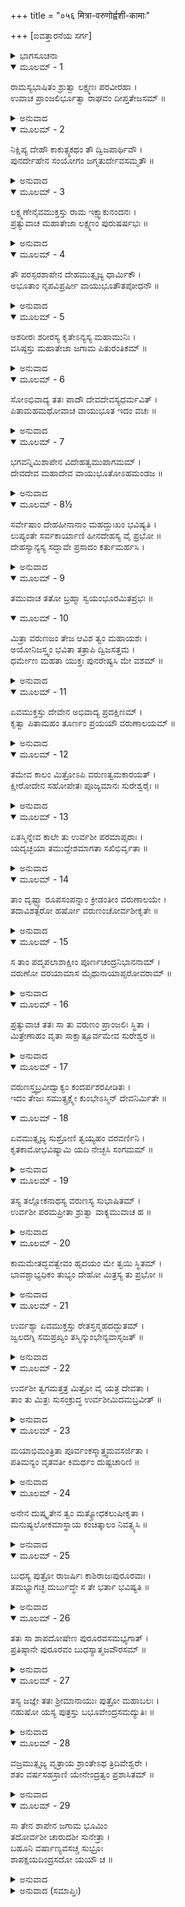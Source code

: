 +++
title = "०५६ मित्रा-वरुणोर्ह्वशी-कामाः"

+++
[ಐವತ್ತಾರನೆಯ ಸರ್ಗ]



<details><summary>ಭಾಗಸೂಚನಾ</summary>

ಮೈತ್ರಾವರುಣಿಯಾಗಿ ದೇಹವನ್ನು ಧರಿಸುವಂತೆ ವಸಿಷ್ಠರಿಗೆ ಬ್ರಹ್ಮನ ಆದೇಶ, ಮಿತ್ರನ ಶಾಪದಿಂದ ಊರ್ವಶಿಯು ಭೂಮಿಯಲ್ಲಿ ರಾಜಾ ಪುರೂರವನ ಮಡದಿಯಾಗಿ ಪುತ್ರರನ್ನು ಪಡೆದುದು
</details>

<details open><summary>ಮೂಲಮ್ - 1</summary>

ರಾಮಸ್ಯಭಾಷಿತಂ ಶ್ರುತ್ವಾ ಲಕ್ಷ್ಮಣಃ ಪರವೀರಹಾ ।  
ಉವಾಚ ಪ್ರಾಂಜಲಿರ್ಭೂತ್ವಾ ರಾಘವಂ ದೀಪ್ತತೇಜಸಮ್ ॥
</details>

<details><summary>ಅನುವಾದ</summary>

ಶ್ರೀರಾಮಚಂದ್ರನು ಹೇಳಿದ ಕಥೆಯನ್ನು ಕೇಳಿ ಶತ್ರುವೀರ ಸಂಹಾರೀ ಲಕ್ಷ್ಮಣನು ಉದ್ದೀಪ್ತ ತೇಜಸ್ಸುಳ್ಳ ಶ್ರೀರಾಮನಲ್ಲಿ ಕೈಮುಗಿದು ಕೇಳಿದನು.॥1॥
</details>

<details open><summary>ಮೂಲಮ್ - 2</summary>

ನಿಕ್ಷಿಪ್ಯ ದೇಹೌ ಕಾಕುತ್ಸ್ಥಕಥಂ ತೌ ದ್ವಿಜಪಾರ್ಥಿವೌ ।  
ಪುನರ್ದೇಹೇನ ಸಂಯೋಗಂ ಜಗ್ಮತುರ್ದೇವಸಮ್ಮತೌ ॥
</details>

<details><summary>ಅನುವಾದ</summary>

ಕಕುತ್ಸ್ಥ ಕುಲಭೂಷಣ! ಆ ಬ್ರಹ್ಮರ್ಷಿ ಮತ್ತು ರಾಜರ್ಷಿ ಇಬ್ಬರೂ ದೇವತೆಗಳಿಂದಲೂ ಸಮ್ಮಾನಿತರಾಗಿದ್ದರು. ಅವರು ತಮ್ಮ ಶರೀರ ತ್ಯಜಿಸಿ ಮತ್ತೆ ನೂತನ ಶರೀರವನ್ನು ಹೇಗೆ ಪಡೆದರು.॥2॥
</details>

<details open><summary>ಮೂಲಮ್ - 3</summary>

ಲಕ್ಷ್ಮಣೇನೈವಮುಕ್ತಸ್ತು ರಾಮ ಇಕ್ಷ್ವಾಕುನಂದನಃ ।  
ಪ್ರತ್ಯುವಾಚ ಮಹಾತೇಜಾ ಲಕ್ಷ್ಮಣಂ ಪುರುಷರ್ಷಭಃ ॥
</details>

<details><summary>ಅನುವಾದ</summary>

ಲಕ್ಷ್ಮಣನು ಹೀಗೆ ಹೇಳಿದಾಗ ಇಕ್ಷ್ವಾಕುಕುಲನಂದನ ಪುರುಷಶ್ರೇಷ್ಠ ಶ್ರೀರಾಮನು ಇಂತೆಂದನು.॥3॥
</details>

<details open><summary>ಮೂಲಮ್ - 4</summary>

ತೌ ಪರಸ್ಪರಶಾಪೇನ ದೇಹಮುತ್ಸೃಜ್ಯ ಧಾರ್ಮಿಕೌ ।  
ಅಭೂತಾಂ ನೃಪವಿಪ್ರರ್ಷೀ ವಾಯುಭೂತೌತಪೋಧನೌ ॥
</details>

<details><summary>ಅನುವಾದ</summary>

ಸುಮಿತ್ರಾನಂದನ! ಪರಸ್ಪರ ಶಾಪ ಕೊಟ್ಟು ದೇಹತ್ಯಾಗ ಮಾಡಿ ತಪಸ್ಸಿನ ಧನೀ ಧರ್ಮಾತ್ಮಾ ರಾಜರ್ಷಿ ಹಾಗೂ ಬ್ರಹ್ಮರ್ಷಿಯರು ವಾಯು ರೂಪರಾದರು.॥4॥
</details>

<details open><summary>ಮೂಲಮ್ - 5</summary>

ಅಶರೀರಃ ಶರೀರಸ್ಯ ಕೃತೇಽನ್ಯಸ್ಯ ಮಹಾಮುನಿಃ ।  
ವಸಿಷ್ಠಸ್ತು ಮಹಾತೇಜಾ ಜಗಾಮ ಪಿತುರಂತಿಕಮ್ ॥
</details>

<details><summary>ಅನುವಾದ</summary>

ಮಹಾತೇಜಸ್ವೀ ಮಹಾಮುನಿ ವಸಿಷ್ಠರು ಶರೀರರಹಿತರಾದಾಗ ಇನ್ನೊಂದು ಶರೀರದ ಪ್ರಾಪ್ತಿಗಾಗಿ ತನ್ನ ತಂದೆ ಬ್ರಹ್ಮದೇವರ ಬಳಿಗೆ ಹೋದರು.॥5॥
</details>

<details open><summary>ಮೂಲಮ್ - 6</summary>

ಸೋಽಭಿವಾದ್ಯ ತತಃ ಪಾದೌ ದೇವದೇವಸ್ಯಧರ್ಮವಿತ್ ।  
ಪಿತಾಮಹಮಥೋವಾಚ ವಾಯುಭೂತ ಇದಂ ವಚಃ ॥
</details>

<details><summary>ಅನುವಾದ</summary>

ಧರ್ಮಜ್ಞ ವಾಯುರೂಪಿ ವಸಿಷ್ಠರು ದೇವಾಧಿದೇವ ಬ್ರಹ್ಮದೇವರ ಚರಣಗಳಲ್ಲಿ ವಂದಿಸಿಕೊಂಡು, ಆ ಪಿತಾಮಹರಲ್ಲಿ ಹೀಗೆ ಹೇಳಿದರು.॥6॥
</details>

<details open><summary>ಮೂಲಮ್ - 7</summary>

ಭಗವನ್ನಿಮಿಶಾಪೇನ ವಿದೇಹತ್ವಮುಪಾಗಮಮ್ ।  
ದೇವದೇವ ಮಹಾದೇವ ವಾಯುಭೂತೋಽಹಮಂಡಜ ॥
</details>

<details><summary>ಅನುವಾದ</summary>

ಬ್ರಹ್ಮಾಂಡ ಕಟಾಹದಿಂದ ಪ್ರಕಟಗೊಂಡ ದೇವಾಧಿದೇವ ಮಹಾದೇವಾ! ಭಗವನ್! ರಾಜಾನಿಮಿಯ ಶಾಪದಿಂದ ನಾನು ದೇಹಹೀನನಾಗಿದ್ದೇನೆ; ಆದ್ದರಿಂದ ವಾಯುರೂಪದಿಂದ ಇದ್ದೇನೆ.॥7॥
</details>

<details open><summary>ಮೂಲಮ್ - 8½</summary>

ಸರ್ವೇಷಾಂ ದೇಹಹೀನಾನಾಂ ಮಹದ್ದುಃಖಂ ಭವಿಷ್ಯತಿ ।  
ಲುಪ್ಯಂತೇ ಸರ್ವಕಾರ್ಯಾಣಿ ಹೀನದೇಹಸ್ಯ ವೈ ಪ್ರಭೋ ॥  
ದೇಹಸ್ಯಾನ್ಯಸ್ಯ ಸದ್ಭಾವೇ ಪ್ರಸಾದಂ ಕರ್ತುಮರ್ಹಸಿ ।
</details>

<details><summary>ಅನುವಾದ</summary>

ಪ್ರಭೋ! ಸಮಸ್ತ ದೇಹಹೀನರಿಗೆ ಮಹಾದುಃಖವಾಗುತ್ತದೆ, ಆಗುತ್ತಾ ಇರುವುದು; ಏಕೆಂದರೆ ದೇಹಹೀನ ಪ್ರಾಣಿಯ ಎಲ್ಲ ಕಾರ್ಯ ಲುಪ್ತವಾಗುತ್ತವೆ. ಆದ್ದರಿಂದ ಇನ್ನೊಂದು ಶರೀರದ ಪ್ರಾಪ್ತಿಗಾಗಿ ತಾವು ಕೃಪೆತೋರಿರಿ.॥8½॥
</details>

<details open><summary>ಮೂಲಮ್ - 9</summary>

ತಮುವಾಚ ತತೋ ಬ್ರಹ್ಮಾ ಸ್ವಯಂಭೂರಮಿತಪ್ರಭಃ ॥
</details>

<details open><summary>ಮೂಲಮ್ - 10</summary>

ಮಿತ್ರಾ ವರುಣಜಂ ತೇಜ ಆವಿಶ ತ್ವಂ ಮಹಾಯಶಃ ।  
ಅಯೋನಿಜಸ್ತ್ವಂ ಭವಿತಾ ತತ್ರಾಪಿ ದ್ವಿಜಸತ್ತಮ ।  
ಧರ್ಮೇಣ ಮಹತಾ ಯುಕ್ತಃ ಪುನರೇಷ್ಯಸಿ ಮೇ ವಶಮ್ ॥
</details>

<details><summary>ಅನುವಾದ</summary>

ಆಗ ಅಮಿತ ತೇಜಸ್ವೀ ಸ್ವಯಂಭೂ ಬ್ರಹ್ಮದೇವರು ಹೇಳಿದರು - ಮಹಾಯಶಸ್ವೀ ದ್ವಿಜಶ್ರೇಷ್ಠನೇ! ನೀನು ಮಿತ್ರ ಮತ್ತು ವರುಣರು ತ್ಯಜಿಸಿದ ವೀರ್ಯದಲ್ಲಿ ಪ್ರವಿಷ್ಟನಾಗು. ಅಲ್ಲಿಗೆ ಹೋಗಿಯೂ ನೀನು ಅಯೋನಿಜನಾಗಿಯೇ ಉತ್ಪನ್ನನಾಗಿ, ಮಹಾಧರ್ಮದಿಂದ ಕೂಡಿದ ಪುತ್ರರೂಪದಿಂದ ನನ್ನ ವಂಶದಲ್ಲೇ ಬರುವೆ. (ನನ್ನ ಪುತ್ರನಾದ ಕಾರಣ ನಿನಗೆ ಹಿಂದಿನಂತೆ ಪ್ರಜಾಪತಿಯ ಪದವಿ ಪ್ರಾಪ್ತವಾಗುವುದು.॥9-10॥
</details>

<details open><summary>ಮೂಲಮ್ - 11</summary>

ಏವಮುಕ್ತಸ್ತು ದೇವೇನ ಅಭಿವಾದ್ಯ ಪ್ರದಕ್ಷಿಣಮ್ ।  
ಕೃತ್ವಾ ಪಿತಾಮಹಂ ತೂರ್ಣಂ ಪ್ರಯಯೌ ವರುಣಾಲಯಮ್ ॥
</details>

<details><summary>ಅನುವಾದ</summary>

ಬ್ರಹ್ಮದೇವರು ಹೀಗೆ ಹೇಳಿದಾಗ ಅವರ ಚರಣಗಳಿಗೆ ನಮಸ್ಕರಿಸಿ, ಅವರಿಗೆ ಪ್ರದಕ್ಷಿಣೆ ಬಂದು ವಾಯುರೂಪೀ ವಸಿಷ್ಠರು ವರುಣಲೋಕಕ್ಕೆ ತೆರಳಿದರು.॥11॥
</details>

<details open><summary>ಮೂಲಮ್ - 12</summary>

ತಮೇವ ಕಾಲಂ ಮಿತ್ರೋಽಪಿ ವರುಣತ್ವಮಕಾರಯತ್ ।  
ಕ್ಷೀರೋದೇನ ಸಹೋಪೇತಃ ಪೂಜ್ಯಮಾನಃ ಸುರೇಶ್ವರೈಃ ॥
</details>

<details><summary>ಅನುವಾದ</summary>

ಆಗ ಮಿತ್ರದೇವತೆಯೂ ವರುಣನ ಅಧಿಕಾರವನ್ನು ಪಾಲಿಸುತ್ತಿದ್ದನು. ಅವನು ವರುಣನೊಂದಿಗೆ ಇದ್ದು ಸಮಸ್ತ ದೇವತೆಗಳಿಂದ ಪೂಜಿತನಾಗುತ್ತಿದ್ದನು.॥12॥
</details>

<details open><summary>ಮೂಲಮ್ - 13</summary>

ಏತಸ್ಮಿನ್ನೇವ ಕಾಲೇ ತು ಉರ್ವಶೀ ಪರಮಾಪ್ಸರಾಃ ।  
ಯದೃಚ್ಛಯಾ ತಮುದ್ದೇಶಮಾಗತಾ ಸಖಿಭಿರ್ವೃತಾ ॥
</details>

<details><summary>ಅನುವಾದ</summary>

ಆಗಲೇ ಅಪ್ಸರೆಯರಲ್ಲಿ ಶ್ರೇಷ್ಠಳಾದ ಊರ್ವಶೀ ಸಖಿಯರೊಂದಿಗೆ ಅಕಸ್ಮಾತ್ ಅಲ್ಲಿಗೆ ಬಂದಳು.॥13॥
</details>

<details open><summary>ಮೂಲಮ್ - 14</summary>

ತಾಂ ದೃಷ್ಟ್ವಾ ರೂಪಸಂಪನ್ನಾಂ ಕ್ರೀಡಂತೀಂ ವರುಣಾಲಯೇ ।  
ತದಾವಿಶತ್ಪರೋ ಹರ್ಷೋ ವರುಣಂಚೋರ್ವಶೀಕೃತೇ ॥
</details>

<details><summary>ಅನುವಾದ</summary>

ಆ ಪರಮ ಸುಂದರಿಯು ಕ್ಷೀರಸಾಗರದಲ್ಲಿ ಸ್ನಾನ ಮಾಡಿ ಜಲಕ್ರೀಡೆಯಾಡುತ್ತಿರುವಾಗ ವರುಣನ ಮನಸ್ಸಿನಲ್ಲಿ ಊರ್ವಶಿಯ ಕುರಿತು ಅತ್ಯಂತ ಉಲ್ಲಾಸ ಪ್ರಕಟವಾಯಿತು.॥14॥
</details>

<details open><summary>ಮೂಲಮ್ - 15</summary>

ಸ ತಾಂ ಪದ್ಮಪಲಾಶಾಕ್ಷೀಂ ಪೂರ್ಣಚಂದ್ರನಿಭಾನನಾಮ್ ।  
ವರುಣೋ ವರಯಾಮಾಸ ಮೈಥುನಾಯಾಪ್ಸರೋವರಾಮ್ ॥
</details>

<details><summary>ಅನುವಾದ</summary>

ಅವನು ಅರಳಿದ ಕಮಲದಂತೆ ನೇತ್ರವುಳ್ಳ, ಚಂದ್ರನಂತಹ ಮನೋಹರ ಮುಖವುಳ್ಳ, ಆ ಸುಂದರೀ ಅಪ್ಸರೆಯನ್ನು ಸಮಾಗಮಕ್ಕಾಗಿ ಆಮಂತ್ರಿಸಿದನು.॥15॥
</details>

<details open><summary>ಮೂಲಮ್ - 16</summary>

ಪ್ರತ್ಯುವಾಚ ತತಃ ಸಾ ತು ವರುಣಂ ಪ್ರಾಂಜಲಿಃ ಸ್ಥಿತಾ ।  
ಮಿತ್ರೇಣಾಹಂ ವೃತಾ ಸಾಕ್ಷಾತ್ಪೂರ್ವಮೇವ ಸುರೇಶ್ವರ ॥
</details>

<details><summary>ಅನುವಾದ</summary>

ಆಗ ಊರ್ವಶಿಯು ಕೈಮುಗಿದು ವರುಣನಲ್ಲಿ ಹೇಳಿದಳು - ಸುರೇಶ್ವರ! ಸಾಕ್ಷಾತ್ ಮಿತ್ರದೇವನು ಮೊದಲೇ ನನ್ನನ್ನು ವರಣ ಮಾಡಿಕೊಂಡಿರುವನು.॥16॥
</details>

<details open><summary>ಮೂಲಮ್ - 17</summary>

ವರುಣಸ್ತ್ವಬ್ರವೀದ್ವಾಕ್ಯಂ ಕಂದರ್ಪಶರಪೀಡಿತಃ ।  
ಇದಂ ತೇಜಃ ಸಮುತ್ಸ್ರಕ್ಷ್ಯೇ ಕುಂಭೇಽಸ್ಮಿನ್ ದೇವನಿರ್ಮಿತೇ ॥
</details>

<details open><summary>ಮೂಲಮ್ - 18</summary>

ಏವಮುತ್ಸೃಜ್ಯ ಸುಶ್ರೋಣಿ ತ್ವಯ್ಯಹಂ ವರವರ್ಣಿನಿ ।  
ಕೃತಕಾಮೋಭವಿಷ್ಯಾಮಿ ಯದಿ ನೇಚ್ಛಸಿ ಸಂಗಮಮ್ ॥
</details>

<details><summary>ಅನುವಾದ</summary>

ಇದನ್ನು ಕೇಳಿ ವರುಣನು ಕಾಮಪೀಡಿತನಾಗಿ ಹೇಳಿದನು-ಸುಂದರರೂಪ-ಬಣ್ಣವುಳ್ಳ ಸುಂದರಿ! ನೀನು ನನ್ನೊಂದಿಗೆ ಸಮಾಗಮವನ್ನು ಬಯಸದಿದ್ದರೆ, ನಾನು ನಿನ್ನ ಬಳಿಯಲ್ಲಿರುವ ಈ ದೇವನಿರ್ಮಿತ ಕುಂಭದಲ್ಲಿ ನನ್ನ ವೀರ್ಯವನ್ನು ತ್ಯಜಿಸುವೆನು, ಹೀಗೆ ವೀರ್ಯತ್ಯಜಿಸಿಯೇ ಸಫಲಮನೋರಥನಾಗುವೆ.॥17-18॥
</details>

<details open><summary>ಮೂಲಮ್ - 19</summary>

ತಸ್ಯ ತಲ್ಲೋಕನಾಥಸ್ಯ ವರುಣಸ್ಯ ಸುಭಾಷಿತಮ್ ।  
ಉರ್ವಶೀ ಪರಮಪ್ರೀತಾ ಶ್ರುತ್ವಾ ವಾಕ್ಯಮುವಾಚ ಹ ॥
</details>

<details><summary>ಅನುವಾದ</summary>

ಲೋಕನಾಥ ವರುಣನ ಈ ಮಾತನ್ನು ಕೇಳಿ ಊರ್ವಶಿಗೂ ಬಹಳ ಸಂತೋಷವಾಗಿ ಹೇಳಿದಳು .॥19॥
</details>

<details open><summary>ಮೂಲಮ್ - 20</summary>

ಕಾಮಮೇತದ್ಭವತ್ವೇವಂ ಹೃದಯಂ ಮೇ ತ್ವಯಿ ಸ್ಥಿತಮ್ ।  
ಭಾವಶ್ಚಾಭ್ಯಧಿಕಂ ತುಭ್ಯಂ ದೇಹೋ ಮಿತ್ರಸ್ಯ ತು ಪ್ರಭೋ ॥
</details>

<details><summary>ಅನುವಾದ</summary>

ಸ್ವಾಮಿ! ನಿಮ್ಮ ಇಚ್ಛೆಯಂತೆ ಹಾಗೆಯೇ ಆಗಲಿ. ನನ್ನ ಮನಸ್ಸು ವಿಶೇಷವಾಗಿ ನಿಮ್ಮಲ್ಲಿ ಅನುರಕ್ತವಾಗಿದೆ ಮತ್ತು ನಿಮ್ಮ ಅನುರಾಗವೂ ನನ್ನಲ್ಲಿ ಹೆಚ್ಚಾಗಿಯೇ ಇದೆ. ಅದಕ್ಕಾಗಿ ನೀವು ನನ್ನ ಉದ್ದೇಶದಿಂದ ಆ ಕುಂಭದಲ್ಲಿ ವೀರ್ಯಾದಾನ ಮಾಡಿರಿ. ಈ ಶರೀರದಲ್ಲಾದರೋ ಈಗ ಮಿತ್ರನ ಅಧಿಕಾರವಿದೆ.॥20॥
</details>

<details open><summary>ಮೂಲಮ್ - 21</summary>

ಉರ್ವಶ್ಯಾ ಏವಮುಕ್ತಸ್ತು ರೇತಸ್ತನ್ಮಹದದ್ಭುತಮ್ ।  
ಜ್ವಲದಗ್ನಿ ಸಮಪ್ರಖ್ಯಂ ತಸ್ಮಿನ್ಕುಂಭೇನ್ಯವಾಸೃಜತ್ ॥
</details>

<details><summary>ಅನುವಾದ</summary>

ಊರ್ವಶಿಯು ಹೀಗೆ ಹೇಳಿದಾಗ ವರುಣನು ಪ್ರಜ್ವಲಿತ ಅಗ್ನಿಯಂತಹ ಪ್ರಕಾಶ ಮಾನವಾದ ತನ್ನ ಅದ್ಭುತ ತೇಜ ‘ವೀರ್ಯ’ವನ್ನು ಆ ಕುಂಭದಲ್ಲಿ ಹಾಕಿದನು.॥21॥
</details>

<details open><summary>ಮೂಲಮ್ - 22</summary>

ಉರ್ವಶೀ ತ್ವಗಮತ್ತತ್ರ ಮಿತ್ರೋ ವೈ ಯತ್ರ ದೇವತಾ ।  
ತಾಂ ತು ಮಿತ್ರಃ ಸುಸಂಕ್ರುದ್ಧ ಉರ್ವಶೀಮಿದಮಬ್ರವೀತ್ ॥
</details>

<details><summary>ಅನುವಾದ</summary>

ಅನಂತರ ಊರ್ವಶಿಯು ಮಿತ್ರದೇವರು ಇರುವಲ್ಲಿಗೆ ಹೋದಳು. ಆಗ ಮಿತ್ರದೇವತೆ ಕುಪಿತನಾಗಿ ಆ ಊರ್ವಶಿಯಲ್ಲಿ ಹೀಗೆ ಹೇಳಿದನು.॥22॥
</details>

<details open><summary>ಮೂಲಮ್ - 23</summary>

ಮಯಾಭಿಮಂತ್ರಿತಾ ಪೂರ್ವಂಕಸ್ಮಾತ್ತ್ವಮವಸರ್ಜಿತಾ ।  
ಪತಿಮನ್ಯಂ ವೃತವತೀ ಕಿಮರ್ಥಂ ದುಷ್ಟಚಾರಿಣಿ ॥
</details>

<details><summary>ಅನುವಾದ</summary>

ದುರಾಚಾರಿಣಿಯೇ! ಮೊದಲು ನಾನು ನಿನ್ನನ್ನು ಆಮಂತ್ರಿಸಿದ್ದೆ; ಹಾಗಿರುವಾಗ ನೀನು ನನ್ನನ್ನು ಏಕೆ ತ್ಯಜಿಸಿದೆ? ಏಕೆ ಇನ್ನೊಬ್ಬ ಪತಿಯನ್ನು ವರಿಸಿದೆ.॥22॥
</details>

<details open><summary>ಮೂಲಮ್ - 24</summary>

ಅನೇನ ದುಷ್ಕೃತೇನ ತ್ವಂ ಮತ್ಕ್ರೋಧಕಲುಷೀಕೃತಾ ।  
ಮನುಷ್ಯಲೋಕಮಾಸ್ಥಾಯ ಕಂಚಿತ್ಕಾಲಂ ನಿವತ್ಸ್ಯಸಿ ॥
</details>

<details><summary>ಅನುವಾದ</summary>

ನಿನ್ನ ಈ ಪಾಪದಿಂದಾಗಿ ನನ್ನ ಕ್ರೋಧದಿಂದ ಕಲುಷಿತಳಾಗಿ ನೀನು ಸ್ವಲ್ಪಕಾಲ ಮನುಷ್ಯಲೋಕಕ್ಕೆ ಹೋಗಿ ವಾಸಿಸು.॥23॥
</details>

<details open><summary>ಮೂಲಮ್ - 25</summary>

ಬುಧಸ್ಯ ಪುತ್ರೋ ರಾಜರ್ಷಿಃ ಕಾಶಿರಾಜಃಪುರೂರವಾಃ ।  
ತಮಭ್ಯಾಗಚ್ಛ ದುರ್ಬುದ್ಧೇ ಸ ತೇ ಭರ್ತಾ ಭವಿಷ್ಯತಿ ॥
</details>

<details><summary>ಅನುವಾದ</summary>

ದುರ್ಬುದ್ಧಿಯವಳೇ ! ಕಾಶಿದೇಶದ ಅರಸು ಬುಧನ ಪುತ್ರ ರಾಜರ್ಷಿ ಪುರೂರವನ ಬಳಿಗೆ ಹೋಗು; ಅವನೇ ನಿನ್ನ ಪತಿಯಾಗುವನು.॥25॥
</details>

<details open><summary>ಮೂಲಮ್ - 26</summary>

ತತಃ ಸಾ ಶಾಪದೋಷೇಣ ಪುರೂರವಸಮಭ್ಯಗಾತ್ ।  
ಪ್ರತಿಷ್ಠಾನೇ ಪುರೂರವಂ ಬುಧಸ್ಯಾತ್ಮಜವೌರಸಮ್ ॥
</details>

<details><summary>ಅನುವಾದ</summary>

ಆಗ ಶಾಪದೋಷದಿಂದ ದೂಷಿತಳಾಗಿ ಪ್ರತಿಷ್ಠಾನಪುರದ ಬುಧನ ಔರಸ ಪುತ್ರನಾದ ಪುರೂರವನ ಬಳಿಗೆ ಹೋದಳು.॥26॥
</details>

<details open><summary>ಮೂಲಮ್ - 27</summary>

ತಸ್ಯ ಜಜ್ಞೇ ತತಃ ಶ್ರೀಮಾನಾಯುಃ ಪುತ್ರೋ ಮಹಾಬಲಃ ।  
ನಹುಷೋ ಯಸ್ಯ ಪುತ್ರಸ್ತು ಬಭೂವೇಂದ್ರಸಮದ್ಯುತಿಃ ॥
</details>

<details><summary>ಅನುವಾದ</summary>

ಪುರೂರವನು ಊರ್ವಶಿಯ ಗರ್ಭದಿಂದ ಶ್ರೀಮಾನ್ ಆಯು ಎಂಬ ಮಹಾಬಲಿ ಪುತ್ರನನ್ನು ಪಡೆದನು. ಅವನ ಪುತ್ರನೇ ಇಂದ್ರತುಲ್ಯ ತೇಜಸ್ವೀ ಮಹಾರಾಜಾ ನಹುಷನಾಗಿದ್ದನು.॥27॥
</details>

<details open><summary>ಮೂಲಮ್ - 28</summary>

ವಜ್ರಮುತ್ಸೃಜ್ಯ ವೃತ್ರಾಯ ಶ್ರಾಂತೇಽಥ ತ್ರಿದಿವೇಶ್ವರೇ ।  
ಶತಂ ವರ್ಷಸಹಸ್ರಾಣಿ ಯೇನೇಂದ್ರತ್ವಂ ಪ್ರಶಾಸಿತಮ್ ॥
</details>

<details><summary>ಅನುವಾದ</summary>

ವೃತ್ರಾಸುರನ ಮೇಲೆ ವಜ್ರಪ್ರಹಾರ ಮಾಡಿ ದೇವೇಂದ್ರನು ಬ್ರಹ್ಮಹತ್ಯೆಯ ಭಯದಿಂದ ಅಡಗಿದ್ದಾಗ ನಹುಷನೇ ಒಂದುಲಕ್ಷ ವರ್ಷಗಳವರೆಗೆ ಇಂದ್ರಪದವಿಯಲ್ಲಿ ಪ್ರತಿಷ್ಠಿತನಾಗಿ ಮೂರು ಲೋಕಗಳನ್ನು ಆಳಿದ್ದನು.॥28॥
</details>

<details open><summary>ಮೂಲಮ್ - 29</summary>

ಸಾ ತೇನ ಶಾಪೇನ ಜಗಾಮ ಭೂಮಿಂ  
ತದೋರ್ವಶೀ ಚಾರುದಶೀ ಸುನೇತ್ರಾ ।  
ಬಹೂನಿ ವರ್ಷಾಣ್ಯವಸಚ್ಚ ಸುಭ್ರೂಃ  
ಶಾಪಕ್ಷಯದಿಂದ್ರಸದೋ ಯಯೌ ಚ ॥
</details>

<details><summary>ಅನುವಾದ</summary>

ಲಕ್ಷ್ಮಣ! ಶುಭ್ರವಾದ ಹಲ್ಲುಗಳನ್ನು ಸುಂದರ ನೇತ್ರಗಳನ್ನು ಹೊಂದಿದ್ದ ಊರ್ವಶಿಯು ಮಿತ್ರನ ಶಾಪದಂತೆ ಭೂಮಿಗಿಳಿದಳು. ಅಲ್ಲಿ ಆ ಸುಂದರಿಯು ಬಹಳ ವರ್ಷವಿದ್ದು, ಶಾಪದ ಕ್ಷಯವಾದಾಗ ಇಂದ್ರಸಭೆಗೆ ತೆರಳಿದಳು.॥29॥
</details>

<details><summary>ಅನುವಾದ (ಸಮಾಪ್ತಿಃ)</summary>

ಶ್ರೀವಾಲ್ಮೀಕಿ ವಿರಚಿತ ಆರ್ಷರಾಮಾಯಣ ಆದಿಕಾವ್ಯದ ಉತ್ತರ ಕಾಂಡದಲ್ಲಿ ಐವತ್ತಾರನೆಯ ಸರ್ಗ ಪೂರ್ಣವಾಯಿತು. ॥56॥
</details>
